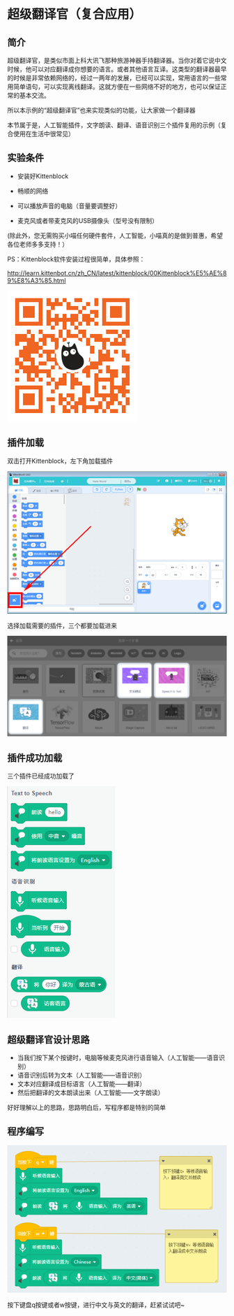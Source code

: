 # 超级翻译官（复合应用）

## 简介

超级翻译官，是类似市面上科大讯飞那种旅游神器手持翻译器。当你对着它说中文时候，他可以对应翻译成你想要的语言。或者其他语言互译。这类型的翻译器最早的时候是非常依赖网络的，经过一两年的发展，已经可以实现，常用语言的一些常用简单语句，可以实现离线翻译。这就方便在一些网络不好的地方，也可以保证正常的基本交流。

所以本示例的“超级翻译官”也来实现类似的功能，让大家做一个翻译器

本节属于是，人工智能插件，文字朗读、翻译、语音识别三个插件复用的示例（复合使用在生活中很常见）

## 实验条件

- 安装好Kittenblock

- 畅顺的网络

- 可以播放声音的电脑（音量要调整好）

- 麦克风或者带麦克风的USB摄像头（型号没有限制）

(除此外，您无需购买小喵任何硬件套件，人工智能，小喵真的是做到普惠，希望各位老师多多支持！）

PS：Kittenblock软件安装过程很简单，具体参照：

http://learn.kittenbot.cn/zh_CN/latest/kittenblock/00Kittenblock%E5%AE%89%E8%A3%85.html

![](./images/kb_az.png)

## 插件加载

双击打开Kittenblock，左下角加载插件

![](./images/c01_01.png)

选择加载需要的插件，三个都要加载进来

![](./images/c04_02.png)

## 插件成功加载

三个插件已经成功加载了

![](./images/c04_03.png)

## 超级翻译官设计思路

- 当我们按下某个按键时，电脑等候麦克风进行语音输入（人工智能——语音识别）
- 语音识别后转为文本（人工智能——语音识别）
- 文本对应翻译成目标语言（人工智能——翻译）
- 然后把翻译的文本朗读出来（人工智能——文字朗读）

好好理解以上的思路，思路明白后，写程序都是特别的简单

## 程序编写

![](./images/c04_05.png)

按下键盘q按键或者w按键，进行中文与英文的翻译，赶紧试试吧~